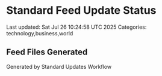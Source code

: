 # Standard Feed Update Status
Last updated: Sat Jul 26 10:24:58 UTC 2025
Categories: technology,business,world

## Feed Files Generated

Generated by Standard Updates Workflow
